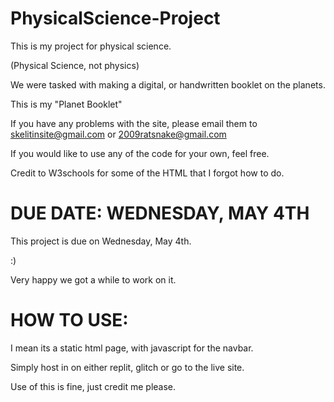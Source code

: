 # PhysicalScience-Project

This is my project for physical science.

(Physical Science, not physics)

We were tasked with making a digital, or handwritten booklet on the planets.

This is my "Planet Booklet"

If you have any problems with the site, please email them to skelitinsite@gmail.com or 2009ratsnake@gmail.com

If you would like to use any of the code for your own, feel free. 

Credit to W3schools for some of the HTML that I forgot how to do.

# DUE DATE: WEDNESDAY, MAY 4TH

This project is due on Wednesday, May 4th.

:)

Very happy we got a while to work on it.

# HOW TO USE:

I mean its a static html page, with javascript for the navbar.

Simply host in on either replit, glitch or go to the live site.

Use of this is fine, just credit me please.






